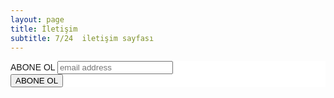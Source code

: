 ```yaml
---
layout: page
title: İletişim
subtitle: 7/24  iletişim sayfası
---
```


<!-- Begin Mailchimp Signup Form -->
<link href="//cdn-images.mailchimp.com/embedcode/horizontal-slim-10_7.css" rel="stylesheet" type="text/css">
<style type="text/css">
	#mc_embed_signup{background:#fff; clear:left; font:14px Helvetica,Arial,sans-serif; width:100%;}
	/* Add your own Mailchimp form style overrides in your site stylesheet or in this style block.
	   We recommend moving this block and the preceding CSS link to the HEAD of your HTML file. */
</style>
<div id="mc_embed_signup">
<form action="https://hakanyerlikaya.us19.list-manage.com/subscribe/post?u=d68001889c4eeb3a943d1319a&amp;id=e455bbe1d8" method="post" id="mc-embedded-subscribe-form" name="mc-embedded-subscribe-form" class="validate" target="_blank" novalidate>
    <div id="mc_embed_signup_scroll">
	<label for="mce-EMAIL">ABONE OL</label>
	<input type="email" value="" name="EMAIL" class="email" id="mce-EMAIL" placeholder="email address" required>
    <!-- real people should not fill this in and expect good things - do not remove this or risk form bot signups-->
    <div style="position: absolute; left: -5000px;" aria-hidden="true"><input type="text" name="b_d68001889c4eeb3a943d1319a_e455bbe1d8" tabindex="-1" value=""></div>
    <div class="clear"><input type="submit" value="ABONE OL" name="subscribe" id="mc-embedded-subscribe" class="button"></div>
    </div>
</form>
</div>

<!--End mc_embed_signup-->
